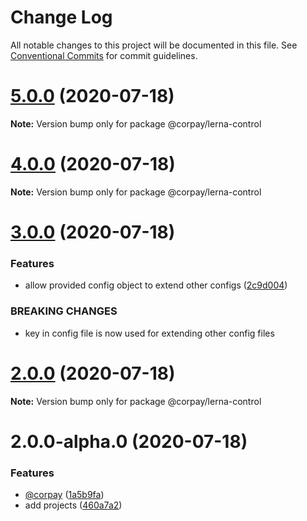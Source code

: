 # Change Log

All notable changes to this project will be documented in this file.
See [Conventional Commits](https://conventionalcommits.org) for commit guidelines.

# [5.0.0](https://github.com/ashimjk/ng-lerna/compare/v4.0.1...v5.0.0) (2020-07-18)

**Note:** Version bump only for package @corpay/lerna-control





# [4.0.0](https://github.com/ashimjk/ng-lerna/compare/v3.0.0...v4.0.0) (2020-07-18)

**Note:** Version bump only for package @corpay/lerna-control





# [3.0.0](https://github.com/ashimjk/ng-lerna/compare/v2.0.0...v3.0.0) (2020-07-18)


### Features

* allow provided config object to extend other configs ([2c9d004](https://github.com/ashimjk/ng-lerna/commit/2c9d0046cb865e88561cdeea1ab7d2c7a6f43c4f))


### BREAKING CHANGES

* key in config file is now used for extending other config files





# [2.0.0](https://github.com/ashimjk/ng-lerna/compare/v2.0.0-alpha.0...v2.0.0) (2020-07-18)

**Note:** Version bump only for package @corpay/lerna-control





# 2.0.0-alpha.0 (2020-07-18)


### Features

* [@corpay](https://github.com/corpay) ([1a5b9fa](https://github.com/ashimjk/ng-lerna/commit/1a5b9fadca6d8d5ad4a68fd0ab9b6b7399ea88df))
* add projects ([460a7a2](https://github.com/ashimjk/ng-lerna/commit/460a7a250c76ca86737568d96f6448b4e06e0537))
